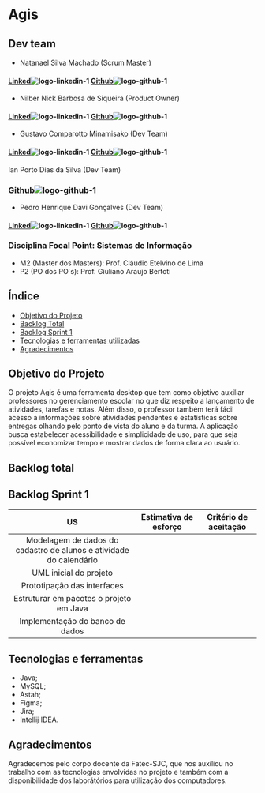 # Agis

## Dev team


* Natanael Silva Machado (Scrum Master)
#### [Linked](https://www.linkedin.com/in/natanael-silva-machado-207508250/)![logo-linkedin-1](https://user-images.githubusercontent.com/111616660/190717125-207d0f20-03ef-41db-92c3-c5cb2656669e.jpg) [Github](https://github.com/NatanaelSM)![logo-github-1](https://user-images.githubusercontent.com/111616660/190719341-f501098e-ce0b-45c1-b17a-7cde552df02e.png)


* Nilber Nick Barbosa de Siqueira (Product Owner)
#### [Linked](https://www.linkedin.com/mwlite/in/nilber-siqueira-b3404a176)![logo-linkedin-1](https://user-images.githubusercontent.com/111616660/190717125-207d0f20-03ef-41db-92c3-c5cb2656669e.jpg) [Github](https://github.com/NilberSiqueira)![logo-github-1](https://user-images.githubusercontent.com/111616660/190719341-f501098e-ce0b-45c1-b17a-7cde552df02e.png)


* Gustavo Comparotto Minamisako (Dev Team)
#### [Linked](https://www.linkedin.com/in/gustavo-comparotto-minamisako-73a98b250/)![logo-linkedin-1](https://user-images.githubusercontent.com/111616660/190717125-207d0f20-03ef-41db-92c3-c5cb2656669e.jpg) [Github](https://github.com/guscomparotto)![logo-github-1](https://user-images.githubusercontent.com/111616660/190719341-f501098e-ce0b-45c1-b17a-7cde552df02e.png)


Ian Porto Dias da Silva (Dev Team)
### [Github](https://github.com/Ianportods)![logo-github-1](https://user-images.githubusercontent.com/111616660/190719341-f501098e-ce0b-45c1-b17a-7cde552df02e.png)


* Pedro Henrique Davi Gonçalves (Dev Team)
#### [Linked](https://www.linkedin.com/in/pedro-davi-jobs/)![logo-linkedin-1](https://user-images.githubusercontent.com/111616660/190717125-207d0f20-03ef-41db-92c3-c5cb2656669e.jpg) [Github](https://github.com/PedrohDavi)![logo-github-1](https://user-images.githubusercontent.com/111616660/190719341-f501098e-ce0b-45c1-b17a-7cde552df02e.png)


### Disciplina Focal Point: Sistemas de Informação
* M2 (Master dos Masters): Prof. Cláudio Etelvino de Lima
* P2 (PO dos PO´s): Prof. Giuliano Araujo Bertoti

## Índice
* [Objetivo do Projeto](#objetivo-do-projeto)
* [Backlog Total](#backlog-total)
* [Backlog Sprint 1](#backlog-sprint-1)
* [Tecnologias e ferramentas utilizadas](#tecnologias-e-ferramentas)
* [Agradecimentos](#agradecimentos)


## Objetivo do Projeto
O projeto Agis é uma ferramenta desktop que tem como objetivo auxiliar professores no gerenciamento escolar no que diz respeito a lançamento de atividades, tarefas e notas. Além disso, o professor também terá fácil acesso a informações sobre atividades pendentes e estatísticas sobre entregas olhando pelo ponto de vista do aluno e da turma. A aplicação busca estabelecer acessibilidade e simplicidade de uso, para que seja possível economizar tempo e mostrar dados de forma clara ao usuário.


## Backlog total



## Backlog Sprint 1

| US | Estimativa de esforço | Critério de aceitação |
|:--------------:  | :----------:|:---------------------------------:|
| Modelagem de dados do cadastro de alunos e atividade do calendário  |  |  |
| UML inicial do projeto |  |  |
| Prototipação das interfaces|  |  |
| Estruturar em pacotes o projeto em Java |  |  |
| Implementação do banco de dados  |  |  |


## Tecnologias e ferramentas
* Java;
* MySQL;
* Astah;
* Figma;
* Jira;
* Intellij IDEA.


## Agradecimentos
Agradecemos pelo corpo docente da Fatec-SJC, que nos auxiliou no trabalho com as tecnologias envolvidas no projeto e também com a disponibilidade dos laborátórios para utilização dos computadores.
